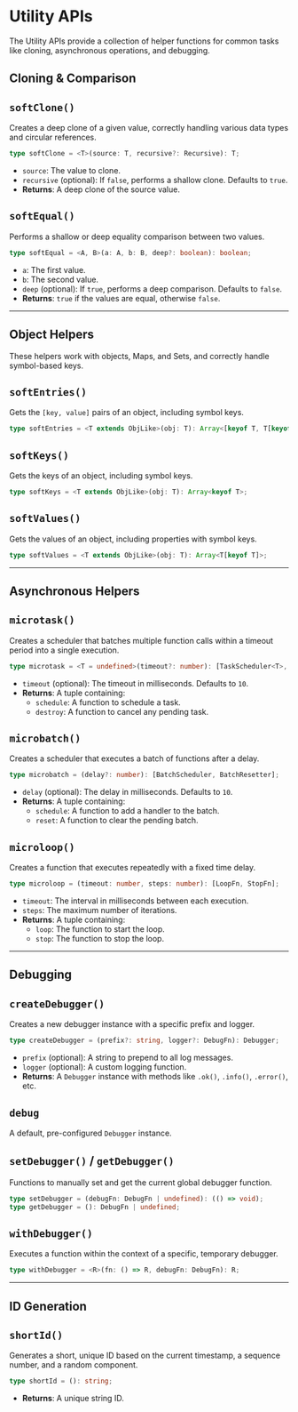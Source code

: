 # Utility APIs

The Utility APIs provide a collection of helper functions for common tasks like cloning, asynchronous operations, and debugging.

## Cloning & Comparison

## `softClone()`

Creates a deep clone of a given value, correctly handling various data types and circular references.

```typescript
type softClone = <T>(source: T, recursive?: Recursive): T;
```

- `source`: The value to clone.
- `recursive` (optional): If `false`, performs a shallow clone. Defaults to `true`.
- **Returns**: A deep clone of the source value.

## `softEqual()`

Performs a shallow or deep equality comparison between two values.

```typescript
type softEqual = <A, B>(a: A, b: B, deep?: boolean): boolean;
```

- `a`: The first value.
- `b`: The second value.
- `deep` (optional): If `true`, performs a deep comparison. Defaults to `false`.
- **Returns**: `true` if the values are equal, otherwise `false`.

---

## Object Helpers

These helpers work with objects, Maps, and Sets, and correctly handle symbol-based keys.

## `softEntries()`

Gets the `[key, value]` pairs of an object, including symbol keys.

```typescript
type softEntries = <T extends ObjLike>(obj: T): Array<[keyof T, T[keyof T]]>;
```

## `softKeys()`

Gets the keys of an object, including symbol keys.

```typescript
type softKeys = <T extends ObjLike>(obj: T): Array<keyof T>;
```

## `softValues()`

Gets the values of an object, including properties with symbol keys.

```typescript
type softValues = <T extends ObjLike>(obj: T): Array<T[keyof T]>;
```

---

## Asynchronous Helpers

## `microtask()`

Creates a scheduler that batches multiple function calls within a timeout period into a single execution.

```typescript
type microtask = <T = undefined>(timeout?: number): [TaskScheduler<T>, TaskDestroyer];
```

- `timeout` (optional): The timeout in milliseconds. Defaults to `10`.
- **Returns**: A tuple containing:
  - `schedule`: A function to schedule a task.
  - `destroy`: A function to cancel any pending task.

## `microbatch()`

Creates a scheduler that executes a batch of functions after a delay.

```typescript
type microbatch = (delay?: number): [BatchScheduler, BatchResetter];
```

- `delay` (optional): The delay in milliseconds. Defaults to `10`.
- **Returns**: A tuple containing:
  - `schedule`: A function to add a handler to the batch.
  - `reset`: A function to clear the pending batch.

## `microloop()`

Creates a function that executes repeatedly with a fixed time delay.

```typescript
type microloop = (timeout: number, steps: number): [LoopFn, StopFn];
```

- `timeout`: The interval in milliseconds between each execution.
- `steps`: The maximum number of iterations.
- **Returns**: A tuple containing:
  - `loop`: The function to start the loop.
  - `stop`: The function to stop the loop.

---

## Debugging

## `createDebugger()`

Creates a new debugger instance with a specific prefix and logger.

```typescript
type createDebugger = (prefix?: string, logger?: DebugFn): Debugger;
```

- `prefix` (optional): A string to prepend to all log messages.
- `logger` (optional): A custom logging function.
- **Returns**: A `Debugger` instance with methods like `.ok()`, `.info()`, `.error()`, etc.

## `debug`

A default, pre-configured `Debugger` instance.

## `setDebugger()` / `getDebugger()`

Functions to manually set and get the current global debugger function.

```typescript
type setDebugger = (debugFn: DebugFn | undefined): (() => void);
type getDebugger = (): DebugFn | undefined;
```

## `withDebugger()`

Executes a function within the context of a specific, temporary debugger.

```typescript
type withDebugger = <R>(fn: () => R, debugFn: DebugFn): R;
```

---

## ID Generation

## `shortId()`

Generates a short, unique ID based on the current timestamp, a sequence number, and a random component.

```typescript
type shortId = (): string;
```

- **Returns**: A unique string ID.
